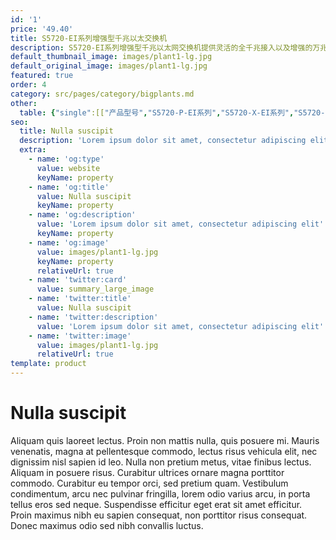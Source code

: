 ```yaml
---
id: '1'
price: '49.40'
title: S5720-EI系列增强型千兆以太交换机
description: S5720-EI系列增强型千兆以太网交换机提供灵活的全千兆接入以及增强的万兆上行端口扩展能力，广泛应用于企业园区接入、汇聚，数据中心千兆接入等多种应用场景。
default_thumbnail_image: images/plant1-lg.jpg
default_original_image: images/plant1-lg.jpg
featured: true
order: 4
category: src/pages/category/bigplants.md
other: 
  table: {"single":[["产品型号","S5720-P-EI系列","S5720-X-EI系列","S5720-PC-EI系列","S5720-C-EI系列"],["交换容量","598Gbps/5.98Tbps","598Gbps/5.98Tbps","598Gbps/5.98Tbps","598Gbps/5.98Tbps"],["包转发率","S5720-32P-EI-AC:168Mpps\nS5720-52P-EI-AC:198Mpps\nS5720-32X-EI-AC:222Mpps\nS5720-32X-EI-24S-AC:222Mpps\nS5720-32X-EI-24S-DC:222Mpps\nS5720-50X-EI-AC:249Mpps\nS5720-50X-EI-DC:249Mpps\nS5720-50X-EI-46S-AC:249Mpps\nS5720-50X-EI-46S-DC:249Mpps\nS5720-52X-EI-AC:252Mpps\nS5720-36PC-EI-AC:168Mpps\nS5720-56PC-EI-AC:198Mpps\nS5720-36C-EI-28S-AC:222Mpps\nS5720-36C-EI-28S-DC:222Mpps\nS5720-36C-EI-AC:222Mpps\nS5720-36C-PWR-EI-AC:222Mpps\nS5720-56C-EI-48S-AC:252Mpps\nS5720-56C-EI-48S-DC:252Mpps\nS5720-56C-EI-AC:252Mpps\nS5720-56C-EI-DC:252Mpps\nS5720-56C-PWR-EI-AC:252Mpps\nS5720-56C-PWR-EI-DC:252Mpps\nS5720-56C-PWR-EI-AC1:252Mpps"],["扩展插槽","N/A","提供1个扩展插槽，可扩展支持：\n\n业务插卡：2端口万兆SFP+光接口后插卡\n堆叠卡：2端口QSFP+专用堆叠后插卡\n防火墙插卡*"],["MAC特性","64K\n支持MAC地址自动学习和老化\n支持静态、动态、黑洞MAC表项\n支持源MAC地址过滤"],["VLAN特性","支持4K个VLAN\n支持Guest VLAN、Voice VLAN\n支持GVRP协议\n支持MUX VLAN功能\n支持基于MAC/协议/IP子网/策略/端口的VLAN\n支持1:1和N:1 VLAN Mapping功能\n支持协议透明VLAN"],["IP路由","静态路由、RIP V1/2、RIPng\nOSPF、OSPFv3、IS-IS、IS-ISv6\nBGP、BGP4+、ECMP、路由策略"],["互通性","VBST基于VLAN生成树协议（和PVST/PVST+/RPVST 互通）\nLNP 链路类型协商协议（和DTP相似功能）\nVCMP VLAN集中管理协议（和VTP相似功能）\n\n详细的互联互通认证与报告，请访问这里。"]]}
seo:
  title: Nulla suscipit
  description: 'Lorem ipsum dolor sit amet, consectetur adipiscing elit'
  extra:
    - name: 'og:type'
      value: website
      keyName: property
    - name: 'og:title'
      value: Nulla suscipit
      keyName: property
    - name: 'og:description'
      value: 'Lorem ipsum dolor sit amet, consectetur adipiscing elit'
      keyName: property
    - name: 'og:image'
      value: images/plant1-lg.jpg
      keyName: property
      relativeUrl: true
    - name: 'twitter:card'
      value: summary_large_image
    - name: 'twitter:title'
      value: Nulla suscipit
    - name: 'twitter:description'
      value: 'Lorem ipsum dolor sit amet, consectetur adipiscing elit'
    - name: 'twitter:image'
      value: images/plant1-lg.jpg
      relativeUrl: true
template: product
---
```


# Nulla suscipit

Aliquam quis laoreet lectus. Proin non mattis nulla, quis posuere mi. Mauris venenatis, magna at pellentesque commodo, lectus risus vehicula elit, nec dignissim nisl sapien id leo. Nulla non pretium metus, vitae finibus lectus. Aliquam in posuere risus. Curabitur ultrices ornare magna porttitor commodo. Curabitur eu tempor orci, sed pretium quam. Vestibulum condimentum, arcu nec pulvinar fringilla, lorem odio varius arcu, in porta tellus eros sed neque. Suspendisse efficitur eget erat sit amet efficitur. Proin maximus nibh eu sapien consequat, non porttitor risus consequat. Donec maximus odio sed nibh convallis luctus.